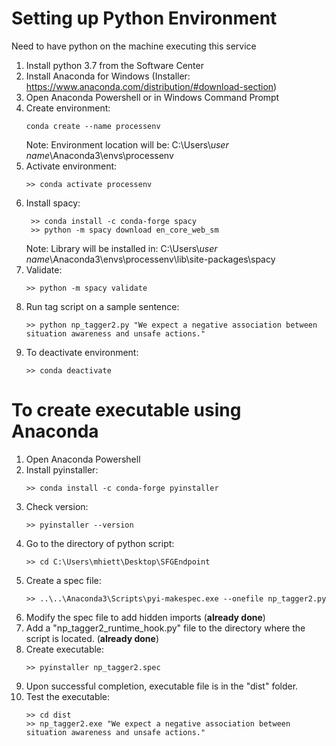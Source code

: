 # Setting up Python Environment
Need to have python on the machine executing this service
1. Install python 3.7 from the Software Center
2. Install Anaconda for Windows (Installer: https://www.anaconda.com/distribution/#download-section)
3. Open Anaconda Powershell or in Windows Command Prompt
4. Create environment:
    ```
    conda create --name processenv
    ```
    Note: Environment location will be: C:\Users\\_user name_\Anaconda3\envs\processenv
5. Activate environment:
    ```
    >> conda activate processenv
    ```
6. Install spacy:
    ```
     >> conda install -c conda-forge spacy
     >> python -m spacy download en_core_web_sm
    ```
	 Note: Library will be installed in: C:\Users\\_user name_\Anaconda3\envs\processenv\lib\site-packages\spacy
7. Validate: 
    ```
    >> python -m spacy validate
    ```
8. Run tag script on a sample sentence: 
    ```
    >> python np_tagger2.py "We expect a negative association between situation awareness and unsafe actions."
    ```
9. To deactivate environment: 
    ```
    >> conda deactivate
    ```
# To create executable using Anaconda
1. Open Anaconda Powershell
2. Install pyinstaller:  
    ```
    >> conda install -c conda-forge pyinstaller
    ```
3. Check version: 
    ```
    >> pyinstaller --version
    ```
4. Go to the directory of python script: 
    ```
    >> cd C:\Users\mhiett\Desktop\SFGEndpoint
    ```
5. Create a spec file: 
    ```
    >> ..\..\Anaconda3\Scripts\pyi-makespec.exe --onefile np_tagger2.py
    ```
6. Modify the spec file to add hidden imports (**already done**)
7. Add a "np_tagger2_runtime_hook.py" file to the directory where the script is located. (**already done**)
8. Create executable: 
    ```
    >> pyinstaller np_tagger2.spec
    ```
9. Upon successful completion, executable file is in the "dist" folder.
10. Test the executable: 
    ```
    >> cd dist
    >> np_tagger2.exe "We expect a negative association between situation awareness and unsafe actions."
    ```